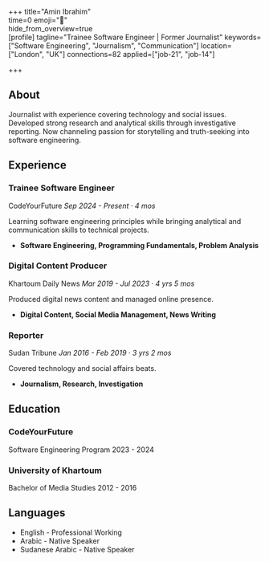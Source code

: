 +++ 
title="Amin Ibrahim"  
time=0 
emoji="👤"  
hide_from_overview=true  
[profile] 
tagline="Trainee Software Engineer | Former Journalist" 
keywords=["Software Engineering", "Journalism", "Communication"] 
location=["London", "UK"] 
connections=82 
applied=["job-21", "job-14"] 

+++

## About

Journalist with experience covering technology and social issues. Developed strong research and analytical skills through investigative reporting. Now channeling passion for storytelling and truth-seeking into software engineering.

## Experience

### Trainee Software Engineer

CodeYourFuture
_Sep 2024 - Present · 4 mos_

Learning software engineering principles while bringing analytical and communication skills to technical projects.

- **Software Engineering, Programming Fundamentals, Problem Analysis**

### Digital Content Producer

Khartoum Daily News
_Mar 2019 - Jul 2023 · 4 yrs 5 mos_

Produced digital news content and managed online presence.

- **Digital Content, Social Media Management, News Writing**

### Reporter

Sudan Tribune
_Jan 2016 - Feb 2019 · 3 yrs 2 mos_

Covered technology and social affairs beats.

- **Journalism, Research, Investigation**

## Education

### CodeYourFuture

Software Engineering Program
2023 - 2024

### University of Khartoum

Bachelor of Media Studies
2012 - 2016

## Languages

- English - Professional Working
- Arabic - Native Speaker
- Sudanese Arabic - Native Speaker
